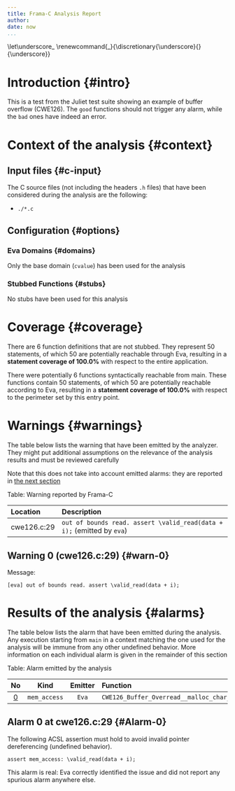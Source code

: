 ```yaml
---
title: Frama-C Analysis Report
author:
date: now
...
```


\let\underscore\_
\renewcommand{\_}{\discretionary{\underscore}{}{\underscore}}

# Introduction {#intro}

This is a test from the Juliet test suite showing an example of buffer
overflow (CWE126). The `good` functions should not trigger any alarm, while
the `bad` ones have indeed an error.

# Context of the analysis {#context}

## Input files {#c-input}

The C source files (not including the headers `.h` files)
that have been considered during the analysis are the following:

* `./*.c`



## Configuration {#options}

### Eva Domains {#domains}

Only the base domain (`cvalue`) has been used for the analysis


### Stubbed Functions {#stubs}

No stubs have been used for this analysis


# Coverage {#coverage}

There are 6 function definitions that are not stubbed. They represent 50 statements, of which 50 are potentially reachable through Eva, resulting in a **statement coverage of 100.0%** with respect to the entire application.


There were potentially 6 functions syntactically reachable from main.
These functions contain 50 statements, of which 50 are potentially reachable according to Eva, resulting in a **statement coverage of 100.0%** with respect to the perimeter set by this entry point.


# Warnings {#warnings}

The table below lists the warning that have been emitted by the analyzer.
They might put additional assumptions on the relevance
of the analysis results and must be reviewed carefully

Note that this does not take into account emitted alarms:
they are reported in [the next section](#alarms) 



Table: Warning reported by Frama-C

| Location | Description |
|:---------|:------------|
| cwe126.c:29 | `out of bounds read. assert \valid_read(data + i);` (emitted by `eva`) |


## Warning 0 (cwe126.c:29) {#warn-0}

Message:

```
[eva] out of bounds read. assert \valid_read(data + i);
```



# Results of the analysis {#alarms}

The table below lists the alarm that have been emitted during the analysis.
Any execution starting from `main`
in a context matching the one used for the analysis
will be immune from any other undefined behavior.
More information on each individual alarm is
given in the remainder of this section


Table: Alarm emitted by the analysis

| No | Kind | Emitter | Function | Location |
|:---:|:----:|:-------:|:---------|:---------|
| [0](#alarm-0)  | `mem_access` | `Eva` | `CWE126_Buffer_Overread__malloc_char_loop_64b_badSink` | cwe126.c:29 |


## Alarm 0 at cwe126.c:29 {#Alarm-0}

The following ACSL assertion must hold to avoid invalid pointer dereferencing
(undefined behavior).

```acsl
assert mem_access: \valid_read(data + i);
```



This alarm is real: Eva correctly identified the issue and did not report
any spurious alarm anywhere else.
